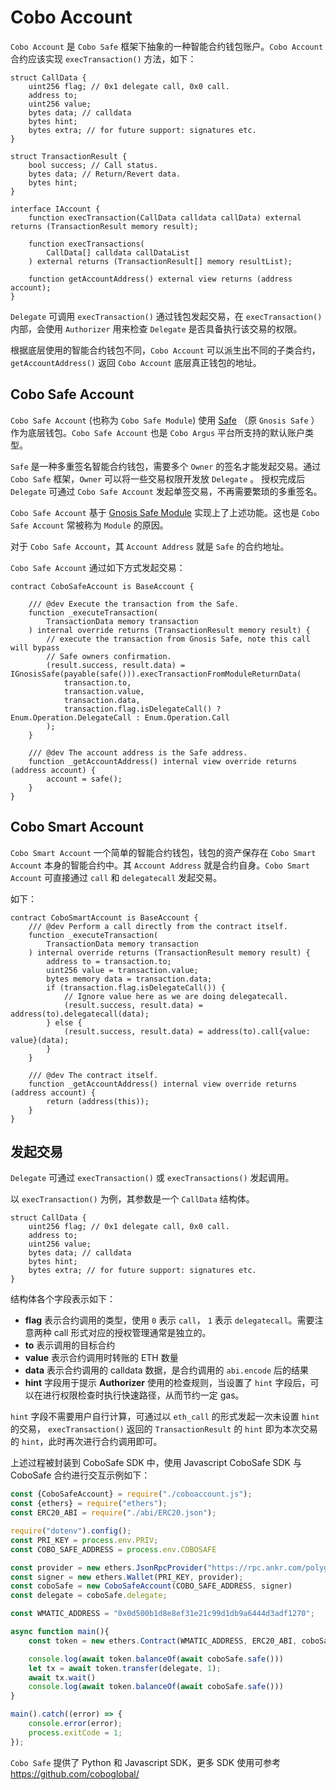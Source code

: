 # Cobo Account

`Cobo Account` 是 `Cobo Safe` 框架下抽象的一种智能合约钱包账户。`Cobo Account` 合约应该实现 `execTransaction()` 方法，如下：

```
struct CallData {
    uint256 flag; // 0x1 delegate call, 0x0 call.
    address to;
    uint256 value;
    bytes data; // calldata
    bytes hint;
    bytes extra; // for future support: signatures etc.
}

struct TransactionResult {
    bool success; // Call status.
    bytes data; // Return/Revert data.
    bytes hint;
}

interface IAccount {
    function execTransaction(CallData calldata callData) external returns (TransactionResult memory result);

    function execTransactions(
        CallData[] calldata callDataList
    ) external returns (TransactionResult[] memory resultList);

    function getAccountAddress() external view returns (address account);
}
```

`Delegate` 可调用 `execTransaction()` 通过钱包发起交易，在 `execTransaction()` 内部，会使用 `Authorizer` 用来检查 `Delegate` 是否具备执行该交易的权限。

根据底层使用的智能合约钱包不同，`Cobo Account` 可以派生出不同的子类合约，`getAccountAddress()` 返回 `Cobo Account` 底层真正钱包的地址。


## Cobo Safe Account

`Cobo Safe Account` (也称为 `Cobo Safe Module`) 使用 [Safe](https://safe.global/) （原 `Gnosis Safe` ）作为底层钱包。`Cobo Safe Account` 也是 `Cobo Argus` 平台所支持的默认账户类型。

`Safe` 是一种多重签名智能合约钱包，需要多个 `Owner` 的签名才能发起交易。通过 `Cobo Safe` 框架，`Owner` 可以将一些交易权限开发放 `Delegate` 。 授权完成后 `Delegate` 可通过 `Cobo Safe Account` 发起单签交易，不再需要繁琐的多重签名。

`Cobo Safe Account` 基于 [Gnosis Safe Module](https://docs.safe.global/learn/safe-core/safe-core-protocol/modules-1) 实现上了上述功能。这也是 `Cobo Safe Account` 常被称为 `Module` 的原因。

对于 `Cobo Safe Account`，其 `Account Address` 就是 `Safe` 的合约地址。

`Cobo Safe Account` 通过如下方式发起交易：
```
contract CoboSafeAccount is BaseAccount {

    /// @dev Execute the transaction from the Safe.
    function _executeTransaction(
        TransactionData memory transaction
    ) internal override returns (TransactionResult memory result) {
        // execute the transaction from Gnosis Safe, note this call will bypass
        // Safe owners confirmation.
        (result.success, result.data) = IGnosisSafe(payable(safe())).execTransactionFromModuleReturnData(
            transaction.to,
            transaction.value,
            transaction.data,
            transaction.flag.isDelegateCall() ? Enum.Operation.DelegateCall : Enum.Operation.Call
        );
    }

    /// @dev The account address is the Safe address.
    function _getAccountAddress() internal view override returns (address account) {
        account = safe();
    }
}
```



## Cobo Smart Account

`Cobo Smart Account` 一个简单的智能合约钱包，钱包的资产保存在 `Cobo Smart Account` 本身的智能合约中。其 `Account Address` 就是合约自身。`Cobo Smart Account` 可直接通过 `call` 和 `delegatecall` 发起交易。

如下：
```
contract CoboSmartAccount is BaseAccount {
    /// @dev Perform a call directly from the contract itself.
    function _executeTransaction(
        TransactionData memory transaction
    ) internal override returns (TransactionResult memory result) {
        address to = transaction.to;
        uint256 value = transaction.value;
        bytes memory data = transaction.data;
        if (transaction.flag.isDelegateCall()) {
            // Ignore value here as we are doing delegatecall.
            (result.success, result.data) = address(to).delegatecall(data);
        } else {
            (result.success, result.data) = address(to).call{value: value}(data);
        }
    }

    /// @dev The contract itself.
    function _getAccountAddress() internal view override returns (address account) {
        return (address(this));
    }
}
```

## 发起交易

`Delegate` 可通过 `execTransaction()` 或 `execTransactions()` 发起调用。

以 `execTransaction()` 为例，其参数是一个 `CallData` 结构体。
```
struct CallData {
    uint256 flag; // 0x1 delegate call, 0x0 call.
    address to;
    uint256 value;
    bytes data; // calldata
    bytes hint;
    bytes extra; // for future support: signatures etc.
}
```

结构体各个字段表示如下：
- **flag** 表示合约调用的类型，使用 `0` 表示 `call`， `1` 表示 `delegatecall`。需要注意两种 call 形式对应的授权管理通常是独立的。
- **to** 表示调用的目标合约
- **value** 表示合约调用时转账的 ETH 数量
- **data** 表示合约调用的 calldata 数据，是合约调用的 `abi.encode` 后的结果
- **hint** 字段用于提示 **Authorizer** 使用的检查规则，当设置了 `hint` 字段后，可以在进行权限检查时执行快速路径，从而节约一定 gas。

`hint` 字段不需要用户自行计算，可通过以 `eth_call` 的形式发起一次未设置 `hint` 的交易， `execTransaction()` 返回的 `TransactionResult` 的 `hint` 即为本次交易的 `hint`，此时再次进行合约调用即可。

上述过程被封装到 CoboSafe SDK 中，使用 Javascript CoboSafe SDK 与 CoboSafe 合约进行交互示例如下：

```js
const {CoboSafeAccount} = require("./coboaccount.js");
const {ethers} = require("ethers");
const ERC20_ABI = require("./abi/ERC20.json");

require("dotenv").config();
const PRI_KEY = process.env.PRIV;
const COBO_SAFE_ADDRESS = process.env.COBOSAFE

const provider = new ethers.JsonRpcProvider("https://rpc.ankr.com/polygon")
const signer = new ethers.Wallet(PRI_KEY, provider);
const coboSafe = new CoboSafeAccount(COBO_SAFE_ADDRESS, signer)
const delegate = coboSafe.delegate;

const WMATIC_ADDRESS = "0x0d500b1d8e8ef31e21c99d1db9a6444d3adf1270";

async function main(){
    const token = new ethers.Contract(WMATIC_ADDRESS, ERC20_ABI, coboSafe);

    console.log(await token.balanceOf(await coboSafe.safe()))
    let tx = await token.transfer(delegate, 1);
    await tx.wait()
    console.log(await token.balanceOf(await coboSafe.safe()))
}

main().catch((error) => {
    console.error(error);
    process.exitCode = 1;
});
```

`Cobo Safe` 提供了 Python 和 Javascript SDK，更多 SDK 使用可参考 https://github.com/coboglobal/